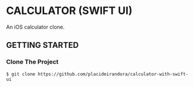 # CALCULATOR (SWIFT UI)
An iOS  calculator clone.

## GETTING STARTED

### Clone The Project

```
$ git clone https://github.com/placideirandora/calculator-with-swift-ui
```